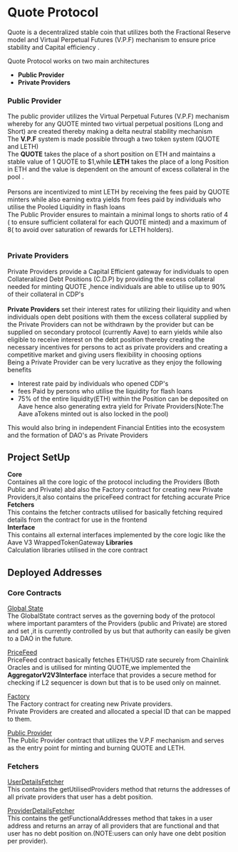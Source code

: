 # Quote Protocol

Quote is a decentralized  stable coin that utilizes both the Fractional Reserve model and Virtual Perpetual Futures (V.P.F)  mechanism to ensure price stability and Capital efficiency .

Quote  Protocol works on two main architectures
-  **Public Provider**
- **Private Providers**

### Public Provider
 The public provider utilizes  the Virtual Perpetual Futures (V.P.F) mechanism whereby for any QUOTE minted two virtual perpetual positions (Long and Short) are created thereby making a delta neutral stability mechanism <br>
  The **V.P.F** system is made possible through  a two token system (QUOTE and LETH) <br>
 The **QUOTE** takes the place of a short position on ETH and maintains a stable value of 1 QUOTE to $1,while **LETH** takes the place of a long Position in ETH and the value is dependent on the amount of excess collateral in the pool .  <br><br>
 Persons are incentivized to mint LETH by receiving the fees paid by QUOTE minters while also earning extra yields from fees paid by individuals who utilise the  Pooled  Liquidity in flash loans <br>
The Public Provider ensures to maintain a minimal  longs to shorts ratio of 4 ( to ensure sufficient collateral for each QUOTE minted) and  a maximum of 8( to avoid over saturation of rewards for LETH holders).<br><br>


### Private Providers
  Private Providers provide a Capital Efficient  gateway for individuals to open Collateralized Debt Positions (C.D.P) by providing the excess collateral needed for minting QUOTE ,hence individuals are able to utilise up to 90% of their collateral in CDP's <br><br>
**Private Providers** set their interest rates for utilizing their liquidity  and when individuals open debt positions with them the excess collateral supplied by the Private Providers can not be withdrawn by the provider but can be supplied on secondary protocol (currently Aave) to earn yields while also eligible to receive interest on the debt position thereby creating the necessary incentives for persons to act as private providers and creating a competitive market and giving users flexibility in choosing options<br>
Being a Private Provider can be very lucrative as they enjoy the following benefits 
- Interest rate  paid by individuals who opened CDP's
- fees Paid by persons who utilise the liquidity for flash loans
- 75% of the entire liquidity(ETH) within the Position can be deposited on Aave hence also generating extra yield for Private Providers(Note:The  Aave aTokens minted out is also locked in the pool)

 This would also bring in independent Financial Entities into the ecosystem and the formation of DAO's as Private  Providers<br>  

## Project SetUp


**Core**<br>
  Containes all the core logic of the protocol including the Providers  (Both Public and Private) abd also the Factory contract for creating new Private Providers,it also contains the priceFeed  contract for fetching accurate Price <br>
 **Fetchers**<br>
  This contains the fetcher contracts utilised for basically fetching required details from the contract for use in the frontend<br>
 **Interface**<br>
  This contains all external interfaces implemented by the core logic like the Aave V3 WrappedTokenGateway
 **Libraries**<br>
Calculation libraries utilised in the core contract 


## Deployed Addresses
### Core Contracts 

[Global State](https://sepolia.scrollscan.com/address/0x031fe35d4798d92b2a6f6b4fa1ff22b0c6cc4f4a#code)<br>
The GlobalState contract serves as the governing body of the protocol where important paramters of the Providers (public and Private) are stored and set ,it is currently controlled by us but that authority can easily be given to a DAO in the future. <br>

[PriceFeed](https://sepolia.scrollscan.com/address/0xfd3548c0b15c3b12eaf689c520d0381e7ef0c501#code)<br>
PriceFeed contract basically fetches ETH/USD rate securely from Chainlink Oracles and is utilised for minting QUOTE,we implemented the **AggregatorV2V3Interface**  interface that provides a secure method for checking if L2 sequencer is down but that is to be used only on mainnet. <br>

[Factory](https://sepolia.scrollscan.com/address/0xc7078EF8707c029988fA1b863f400667DC8e0D45#code)<br>
The Factory contract for creating new Private providers. <br>
Private Providers are created and allocated a special ID that can be mapped to them.<br>

[Public Provider](https://sepolia.scrollscan.com/address/0xe91ad4a4ec8112d9323cdaff5c6f97b1e13502f7#code)<br>
The Public Provider contract that utilizes the V.P.F mechanism and   serves as the entry point for minting and burning QUOTE and LETH.

### Fetchers

[UserDetailsFetcher](https://sepolia.scrollscan.com/address/0x318184E7fE747646c13C4D879E7bC04152aC03bB#code)<br>
This contains the getUtilisedProviders method that returns the addresses of all private providers that user has a debt position.<br>

[ProviderDetailsFetcher](https://sepolia.scrollscan.com/address/0x785fd27fed0b2AA387B4c014d3ec1Cce6b67c7AE#code)<br>
This contains the getFunctionalAddresses method that takes in a user address and  returns an array of all providers that are functional and that user has no debt position on.(NOTE:users can only have one debt position per provider).
